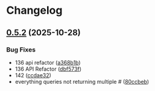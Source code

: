 # Changelog

## [0.5.2](https://github.com/stucco-software/octothorp.es/compare/v0.5.1...v0.5.2) (2025-10-28)


### Bug Fixes

* 136 api refactor ([a368b1b](https://github.com/stucco-software/octothorp.es/commit/a368b1bba1da7d47119f2e0dcbcda4a1d3e0c6f9))
* 136 API Refactor ([dbf573f](https://github.com/stucco-software/octothorp.es/commit/dbf573fe3a139222e4847fda1e4f6db573a3884e))
* 142 ([ccdae32](https://github.com/stucco-software/octothorp.es/commit/ccdae32d0f76a00c2b6013062324f611d777501f))
* everything queries not returning multiple # ([80ccbeb](https://github.com/stucco-software/octothorp.es/commit/80ccbebc5ef198080111862034a3c573af47f06a))
